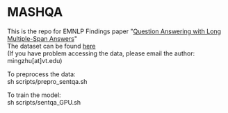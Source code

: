 # MASHQA
This is the repo for EMNLP Findings paper "[Question Answering with Long Multiple-Span Answers](https://people.cs.vt.edu/mingzhu/papers/conf/emnlp2020.pdf)"<br />
The dataset can be found [here](https://drive.google.com/file/d/1RY_gWB4gaUPkW3w9WhIZAwxg5dzNFliK/view?usp=sharing)<br />
(If you have problem accessing the data, please email the author: mingzhu[at]vt.edu) <br />

To preprocess the data:<br />
sh scripts/prepro_sentqa.sh<br />

To train the model:<br />
sh scripts/sentqa_GPU.sh<br />
